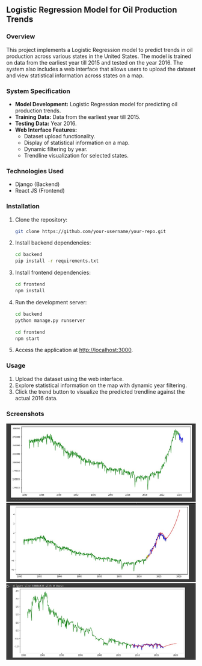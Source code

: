 
## Logistic Regression Model for Oil Production Trends

### Overview

This project implements a Logistic Regression model to predict trends in oil production across various states in the United States. The model is trained on data from the earliest year till 2015 and tested on the year 2016. The system also includes a web interface that allows users to upload the dataset and view statistical information across states on a map.

### System Specification

- **Model Development:** Logistic Regression model for predicting oil production trends.
- **Training Data:** Data from the earliest year till 2015.
- **Testing Data:** Year 2016.
- **Web Interface Features:**
  - Dataset upload functionality.
  - Display of statistical information on a map.
  - Dynamic filtering by year.
  - Trendline visualization for selected states.

### Technologies Used

- Django (Backend)
- React JS (Frontend)

### Installation

1. Clone the repository:

   ```bash
   git clone https://github.com/your-username/your-repo.git
    ```
2. Install backend dependencies:

   ```bash
   cd backend
   pip install -r requirements.txt
   ```

3. Install frontend dependencies:

   ```bash
   cd frontend
   npm install
   ```

4. Run the development server:

   ```bash
   cd backend
   python manage.py runserver
   ```

   ```bash
   cd frontend
   npm start
   ```

5. Access the application at [http://localhost:3000](http://localhost:3000).

### Usage

1. Upload the dataset using the web interface.
2. Explore statistical information on the map with dynamic year filtering.
3. Click the trend button to visualize the predicted trendline against the actual 2016 data.

### Screenshots

![Charts View](screenshots/1.jpeg)
![Charts View](screenshots/2.jpeg)
![Charts View](screenshots/3.jpeg)
